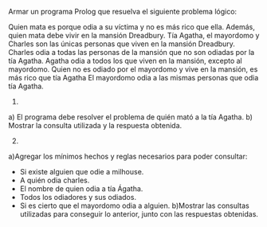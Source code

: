 Armar un programa Prolog que resuelva el siguiente problema lógico:

Quien mata es porque odia a su víctima y no es más rico que ella. Además, quien mata debe vivir en la mansión Dreadbury.
Tía Agatha, el mayordomo y Charles son las únicas personas que viven en la mansión Dreadbury.
Charles odia a todas las personas de la mansión que no son odiadas por la tía Agatha.
Agatha odia a todos los que viven en la mansión, excepto al mayordomo.
Quien no es odiado por el mayordomo y vive en la mansión, es más rico que tía Agatha
El mayordomo odia a las mismas personas que odia tía Agatha.


1.
a) El programa debe resolver el problema de quién mató a la tía Agatha. 
b) Mostrar la consulta utilizada y la respuesta obtenida.


2.
a)Agregar los mínimos hechos y reglas necesarios para poder consultar:
- Si existe alguien que odie a milhouse.
- A quién odia charles.
- El nombre de quien odia a tía Ágatha.
- Todos los odiadores y sus odiados.
- Si es cierto que el mayordomo odia a alguien.
b)Mostrar las consultas utilizadas para conseguir lo anterior, junto con las respuestas obtenidas.
